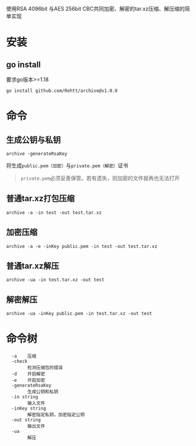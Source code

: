 使用RSA 4096bit 与AES 256bit CBC共同加密、解密的tar.xz压缩、解压缩的简单实现

# 安装
## go install
要求go版本>=1.18

```shell
go install github.com/Rehtt/archive@v1.0.0
```

# 命令

## 生成公钥与私钥
```shell
archive -generateRsaKey
```
将生成`public.pem（加密）`与`private.pem（解密）`证书

> `private.pem`必须妥善保管。若有遗失，则加密的文件就再也无法打开

## 普通tar.xz打包压缩
```shell
archive -a -in test -out test.tar.xz
```

## 加密压缩
```shell
archive -a -e -inKey public.pem -in test -out test.tar.xz
```

## 普通tar.xz解压
```shell
archive -ua -in test.tar.xz -out test
```

## 解密解压
```shell
archive -ua -inKey public.pem -in test.tar.xz -out test
```

# 命令树
```shell
  -a    压缩
  -check
        检测压缩包的错误
  -d    开启解密
  -e    开启加密
  -generateRsaKey
        生成公钥和私钥
  -in string
        输入文件
  -inKey string
        解密指定私钥，加密指定公钥
  -out string
        输出文件
  -ua
        解压

```
